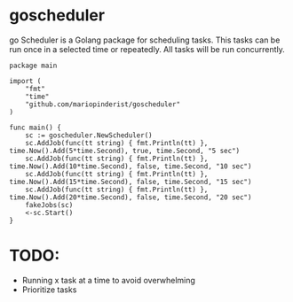 # goscheduler

go Scheduler is a Golang package for scheduling tasks. This tasks can be run once in a selected time or repeatedly. All tasks will be run concurrently. 

    package main
    
    import (
        "fmt"
        "time"
        "github.com/mariopinderist/goscheduler"
    )
    
    func main() {
        sc := goscheduler.NewScheduler()
        sc.AddJob(func(tt string) { fmt.Println(tt) }, time.Now().Add(5*time.Second), true, time.Second, "5 sec")
        sc.AddJob(func(tt string) { fmt.Println(tt) }, time.Now().Add(10*time.Second), false, time.Second, "10 sec")
        sc.AddJob(func(tt string) { fmt.Println(tt) }, time.Now().Add(15*time.Second), false, time.Second, "15 sec")
        sc.AddJob(func(tt string) { fmt.Println(tt) }, time.Now().Add(20*time.Second), false, time.Second, "20 sec")
        fakeJobs(sc)
        <-sc.Start()
    }
    
# TODO:

* Running x task at a time to avoid overwhelming
* Prioritize tasks 